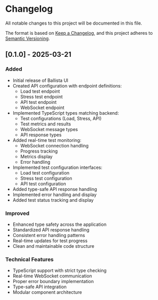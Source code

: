 # Changelog

All notable changes to this project will be documented in this file.

The format is based on [Keep a Changelog](https://keepachangelog.com/en/1.0.0/),
and this project adheres to [Semantic Versioning](https://semver.org/spec/v2.0.0.html).

## [0.1.0] - 2025-03-21

### Added

- Initial release of Ballista UI
- Created API configuration with endpoint definitions:
  - Load test endpoint
  - Stress test endpoint
  - API test endpoint
  - WebSocket endpoint
- Implemented TypeScript types matching backend:
  - Test configurations (Load, Stress, API)
  - Test metrics and results
  - WebSocket message types
  - API response types
- Added real-time test monitoring:
  - WebSocket connection handling
  - Progress tracking
  - Metrics display
  - Error handling
- Implemented test configuration interfaces:
  - Load test configuration
  - Stress test configuration
  - API test configuration
- Added type-safe API response handling
- Implemented error handling and display
- Added test status tracking and display

### Improved

- Enhanced type safety across the application
- Standardized API response handling
- Consistent error handling patterns
- Real-time updates for test progress
- Clean and maintainable code structure

### Technical Features

- TypeScript support with strict type checking
- Real-time WebSocket communication
- Proper error boundary implementation
- Type-safe API integration
- Modular component architecture
